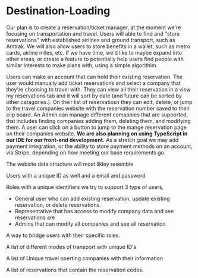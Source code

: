 # Destination-Loading

Our plan is to create a reservation/ticket manager, at the moment we're focusing on transportation and travel. Users will able to find and "store reservations" with established airlines and ground transport, such as Amtrak. We will also allow users to store benefits in a wallet, such as metro cards, airline miles, etc. If we have time, we'd like to maybe expand into other areas, or create a feature to potentially help users find people with similar interests to make plans with, using a simple algorithim.

Users can make an account that can hold their existing reservation. The user would manually add ticket reservations and select a company that they're choosing to travel with. They can view all their reservation in a view my reservations tab and it will sort by date (and future can be sorted by other catagories.). On their list of reservatiosn they can edit, delete, or jump to the travel companies website with the reservation number saved to their ciip board. An Admin can manage different comapnies that are supoorted, thsi includes finding companies adding them, deleting them, and modifying them. A user can click on a button to jump to the mange reservation page on their companies website. **We are also planning on using TypeScript in our IDE for our front-end development.** As a stretch goal we may add payment integration, or the ability to store payment methods on an account, via Stripe, depending on how meeting our base requirements go.


The website data structure will most likley resemble 

Users with a unique ID as well and a email and password 

Roles with a unique identifiers we try to support 3 type of users, 
- General user who can add existing reservation, update existing reservation, or delete reservations.
- Representative that has access to modify company data and see reservations are  
- Admins that can modify all companies and see all reservation.

A way to bridge users with their specific roles. 

A list of different modes of transport with unique ID's

A list of Unique travel operting companies with their information

A list of reservations that contain the reservation codes. 
